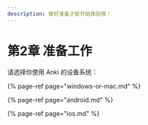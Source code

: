 ```yaml
---
description: 做好准备才能开始体验哦！
---
```


# 第2章 准备工作

请选择你使用 Anki 的设备系统：

{% page-ref page="windows-or-mac.md" %}

{% page-ref page="android.md" %}

{% page-ref page="ios.md" %}



